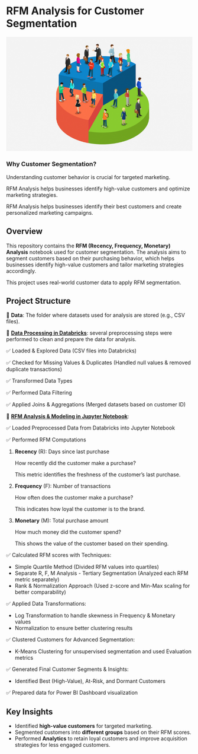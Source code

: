 # RFM Analysis for Customer Segmentation

![](Customers_segmented.png)

### Why Customer Segmentation?
Understanding customer behavior is crucial for targeted marketing. 

RFM Analysis helps businesses identify high-value customers and optimize marketing strategies.

RFM Analysis helps businesses identify their best customers and create personalized marketing campaigns.

## Overview
This repository contains the **RFM (Recency, Frequency, Monetary) Analysis** notebook used for customer segmentation. The analysis aims to segment customers based on their purchasing behavior, which helps businesses identify high-value customers and tailor marketing strategies accordingly.

This project uses real-world customer data to apply RFM segmentation.



## Project Structure
📌 **Data**: The folder where datasets used for analysis are stored (e.g., CSV files).

📌 [**Data Processing in Databricks**](RFM_Preprocessing.ipynb): several preprocessing steps were performed to clean and prepare the data for analysis.

✅ Loaded & Explored Data (CSV files into Databricks)

✅ Checked for Missing Values & Duplicates (Handled null values & removed duplicate transactions)

✅ Transformed Data Types 

✅ Performed Data Filtering 

✅ Applied Joins & Aggregations (Merged datasets based on customer ID)

📌 [**RFM Analysis & Modeling in Jupyter Notebook**](RFM_Analysis.ipynb):

✅ Loaded Preprocessed Data from Databricks into Jupyter Notebook

✅ Performed RFM Computations
  
1. **Recency** (R): Days since last purchase
   
   How recently did the customer make a purchase?  

   This metric identifies the freshness of the customer’s last purchase.
   
2. **Frequency** (F): Number of transactions
   
   How often does the customer make a purchase?

   This indicates how loyal the customer is to the brand.
   
3. **Monetary** (M): Total purchase amount
   
   How much money did the customer spend?

   This shows the value of the customer based on their spending.

✅ Calculated RFM scores with Techniques:

* Simple Quartile Method (Divided RFM values into quartiles)
* Separate R, F, M Analysis - Tertiary Segmentation (Analyzed each RFM metric separately)
* Rank & Normalization Approach (Used z-score and Min-Max scaling for better comparability)

✅ Applied Data Transformations:

* Log Transformation to handle skewness in Frequency & Monetary values
* Normalization to ensure better clustering results
  
✅ Clustered Customers for Advanced Segmentation:

* K-Means Clustering for unsupervised segmentation and used Evaluation metrics
  
✅ Generated Final Customer Segments & Insights:

* Identified Best (High-Value), At-Risk, and Dormant Customers

✅ Prepared data for Power BI Dashboard visualization


## Key Insights
- Identified **high-value customers** for targeted marketing.
- Segmented customers into **different groups** based on their RFM scores.
- Performed **Analytics** to retain loyal customers and improve acquisition strategies for less engaged customers.



